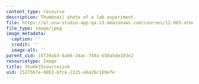 ```yaml
---
content_type: resource
description: Thumbnail photo of a lab experiment.
file: https://ol-ocw-studio-app-qa.s3.amazonaws.com/courses/12-003-atmosphere-ocean-and-climate-dynamics-fall-2008/25275b7e08b36fce2225e6a26c109efe_thumb15sourcesink.JPG
file_type: image/jpeg
image_metadata:
  caption: ''
  credit: ''
  image-alt: ''
parent_uid: 15f39ab3-4a66-34ac-748a-b58a5de103e2
resourcetype: Image
title: thumb15sourcesink
uid: 25275b7e-08b3-6fce-2225-e6a26c109efe
---
```

